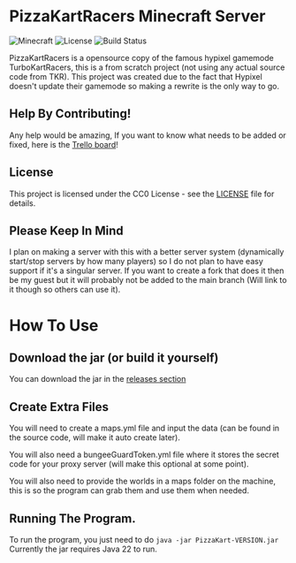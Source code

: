 # PizzaKartRacers Minecraft Server

![Minecraft](https://img.shields.io/badge/Minecraft-1.20.4-brightgreen)
![License](https://img.shields.io/badge/License-CC0-blue.svg)
![Build Status](https://img.shields.io/badge/Build-Passing-brightgreen)

PizzaKartRacers is a opensource copy of the famous hypixel gamemode TurboKartRacers, this is a from scratch project (not using any actual source code from TKR). This project was created due to the fact that Hypixel doesn't update their gamemode so making a rewrite is the only way to go.

## Help By Contributing!

Any help would be amazing, If you want to know what needs to be added or fixed, here is the [Trello board](https://trello.com/b/ntrrAWuQ/pizzakartracers)!
## License

This project is licensed under the CC0 License - see the [LICENSE](LICENSE) file for details.

## Please Keep In Mind

I plan on making a server with this with a better server system (dynamically start/stop servers by how many players) so I do not plan to have easy support if it's a singular server. If you want to create a fork that does it then be my guest but it will probably not be added to the main branch (Will link to it though so others can use it).

# How To Use

## Download the jar (or build it yourself)
You can download the jar in the [releases section](https://github.com/PizzaKartRacers/PizzaKartRacers/releases)

## Create Extra Files
You will need to create a maps.yml file and input the data (can be found in the source code, will make it auto create later).

You will also need a bungeeGuardToken.yml file where it stores the secret code for your proxy server (will make this optional at some point).

You will also need to provide the worlds in a maps folder on the machine, this is so the program can grab them and use them when needed.

## Running The Program.
To run the program, you just need to do `java -jar PizzaKart-VERSION.jar` Currently the jar requires Java 22 to run.
